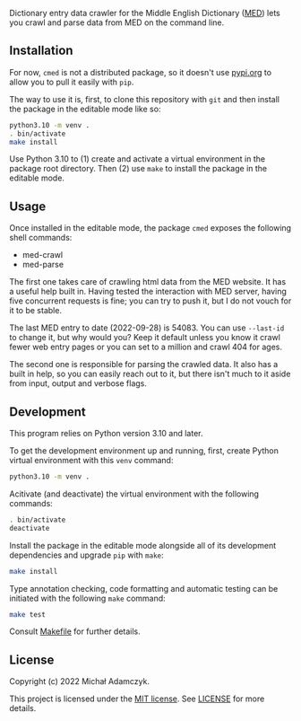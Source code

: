 Dictionary entry data crawler for the Middle English Dictionary
([MED](https://quod.lib.umich.edu/m/middle-english-dictionary/dictionary))
lets you crawl and parse data from MED on the command line.


## Installation

For now, `cmed` is not a distributed package, so it doesn't use
[pypi.org](https://pypi.org/) to allow you to pull it easily with `pip`.

The way to use it is, first, to clone this repository with `git` and then
install the package in the editable mode like so:

```sh
python3.10 -m venv .
. bin/activate
make install
```

Use Python 3.10 to (1) create and activate a virtual environment in the package
root directory. Then (2) use `make` to install the package in the editable
mode.


## Usage

Once installed in the editable mode, the package `cmed` exposes the following
shell commands:

* med-crawl
* med-parse

The first one takes care of crawling html data from the MED website. It has
a useful help built in. Having tested the interaction with MED server, having
five concurrent requests is fine; you can try to push it, but I do not vouch
for it to be stable.

The last MED entry to date (2022-09-28) is 54083. You can use `--last-id` to
change it, but why would you? Keep it default unless you know it crawl fewer
web entry pages or you can set to a million and crawl 404 for ages.

The second one is responsible for parsing the crawled data. It also has a 
built in help, so you can easily reach out to it, but there isn't much to
it aside from input, output and verbose flags.


## Development

This program relies on Python version 3.10 and later.

To get the development environment up and running, first, create Python virtual
environment with this `venv` command:

```sh
python3.10 -m venv .
```

Acitivate (and deactivate) the virtual environment with the following commands:

```sh
. bin/activate
deactivate
```

Install the package in the editable mode alongside all of its development
dependencies and upgrade `pip` with `make`:

```sh
make install
```

Type annotation checking, code formatting and automatic testing can be initiated
with the following `make` command:

```sh
make test
```

Consult [Makefile](Makefile) for further details.


## License

Copyright (c) 2022 Michał Adamczyk.

This project is licensed under the [MIT license](https://opensource.org/licenses/MIT).
See [LICENSE](LICENSE) for more details.
